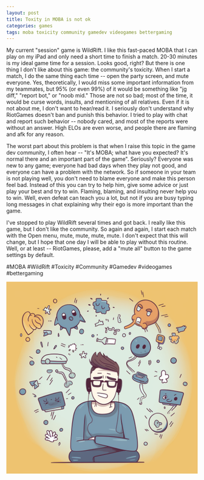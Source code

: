 ```yaml
---
layout: post
title: Toxity in MOBA is not ok
categories: games
tags: moba toxicity community gamedev videogames bettergaming
---
```


My current "session" game is WildRift. I like this fast-paced MOBA that I can play on my iPad and only need a short time to finish a match. 20-30 minutes is my ideal game time for a session. Looks good, right?
But there is one thing I don't like about this game: the community's toxicity. When I start a match, I do the same thing each time -- open the party screen, and mute everyone. Yes, theoretically, I would miss some important information from my teammates, but 95% (or even 99%) of it would be something like "jg diff," "report bot," or "noob mid." Those are not so bad; most of the time, it would be curse words, insults, and mentioning of all relatives. Even if it is not about me, I don't want to hear/read it. I seriously don't understand why RiotGames doesn't ban and punish this behavior. I tried to play with chat and report such behavior -- nobody cared, and most of the reports were without an answer. High ELOs are even worse, and people there are flaming and afk for any reason.

The worst part about this problem is that when I raise this topic in the game dev community, I often hear -- "It's MOBA; what have you expected? It's normal there and an important part of the game". Seriously? Everyone was new to any game; everyone had bad days when they play not good, and everyone can have a problem with the network. So if someone in your team is not playing well, you don't need to blame everyone and make this person feel bad. Instead of this you can try to help him, give some advice or just play your best and try to win. Flaming, blaming, and insulting never help you to win. Well, even defeat can teach you a lot, but not if you are busy typing long messages in chat explaining why their ego is more important than the game.

I've stopped to play WildRift several times and got back. I really like this game, but I don't like the community. So again and again, I start each match with the Open menu, mute, mute, mute, mute. I don't expect that this will change, but I hope that one day I will be able to play without this routine. Well, or at least -- RiotGames, please, add a "mute all" button to the game settings by default.

#MOBA #WildRift #Toxicity #Community #Gamedev #videogames #bettergaming

![An emotional contrast between an agitated gamer surrounded by negative chat bubbles and a calm gamer surrounded by supportive comments](/assets//images/an_emotional_contrast_between_an_agitated_gamer_surround.png)